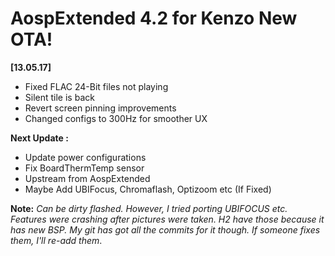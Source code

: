 # AospExtended 4.2 for Kenzo New OTA! 

**[13.05.17]**
- Fixed FLAC 24-Bit files not playing
- Silent tile is back
- Revert screen pinning improvements
- Changed configs to 300Hz for smoother UX


**Next Update :**

- Update power configurations
- Fix BoardThermTemp sensor
- Upstream from AospExtended
- Maybe Add UBIFocus, Chromaflash, Optizoom etc (If Fixed)


**Note:** _Can be dirty flashed. However, I tried porting UBIFOCUS etc. Features were crashing after pictures were taken. H2 have those because it has new BSP. My git has got all the commits for it though. If someone fixes them, I'll re-add them_. 
